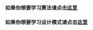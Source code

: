 ### 如果你想要学习算法请点击[这里](https://github.com/symbolXu/algorithmsAndDataStructures)
### 如果你想要学习设计模式请点击[这里](https://github.com/symbolXu/designPattern)
<!--
**symbolXu/symbolXu** is a ✨ _special_ ✨ repository because its `README.md` (this file) appears on your GitHub profile.

Here are some ideas to get you started:

- 🔭 I’m currently working on ...
- 🌱 I’m currently learning ...
- 👯 I’m looking to collaborate on ...
- 🤔 I’m looking for help with ...
- 💬 Ask me about ...
- 📫 How to reach me: ...
- 😄 Pronouns: ...
- ⚡ Fun fact: ...
-->
